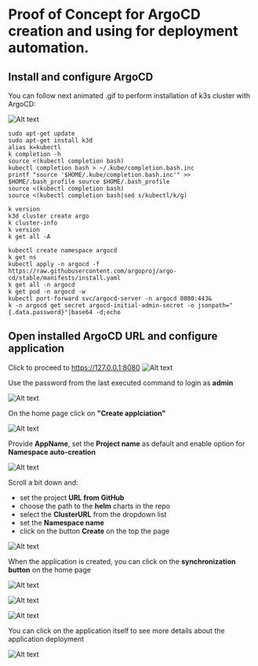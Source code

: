 # Proof of Concept for ArgoCD creation and using for deployment automation.

## Install and configure ArgoCD
You can follow next animated .gif to perform installation of k3s cluster with ArgoCD:

![Alt text](624466.gif)

    sudo apt-get update
    sudo apt-get install k3d
    alias k=kubectl
	k completion -h
    source <(kubectl completion bash)
    kubectl completion bash > ~/.kube/completion.bash.inc  
	printf "source '$HOME/.kube/completion.bash.inc'" >> $HOME/.bash_profile source $HOME/.bash_profile
	source <(kubectl completion bash)
	source <(kubectl completion bash|sed s/kubectl/k/g)

	k version
	k3d cluster create argo
	k cluster-info
	k version
	k get all -A

	kubectl create namespace argocd
	k get ns
	kubectl apply -n argocd -f https://raw.githubusercontent.com/argoproj/argo-cd/stable/manifests/install.yaml
	k get all -n argocd
	k get pod -n argocd -w
	kubectl port-forward svc/argocd-server -n argocd 8080:443&
	k -n argocd get secret argocd-initial-admin-secret -o jsonpath="{.data.password}"|base64 -d;echo

## Open installed ArgoCD URL and configure application
Click to proceed to https://127.0.0.1:8080
![Alt text](image.png)


Use the password from the last executed command to login as **admin**

![Alt text](image-1.png)

On the home page click on **"Create applciation"**

![Alt text](image-2.png)

 Provide **AppName**, set the **Project name** as default and enable option for **Namespace auto-creation**

![Alt text](image-3.png)

  Scroll a bit down and:
  - set the project **URL from GitHub**
  - choose the path to the **helm** charts in the repo
  - select the **ClusterURL** from the dropdown list
  - set the **Namespace name**
  - click on the button **Create** on the top the page 

![Alt text](image-4.png)

When the application is created, you can click on the **synchronization button** on the home page  

![Alt text](image-5.png)

![Alt text](image-6.png)

![Alt text](image-7.png)

  You can click on the application itself to see more details about the application deployment
 
![Alt text](image-8.png)
